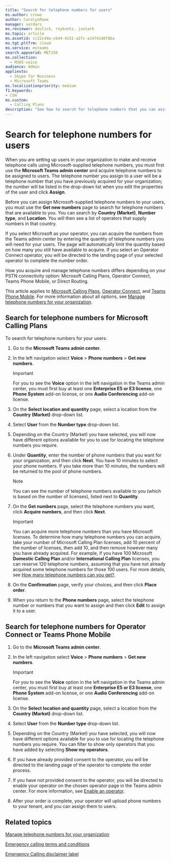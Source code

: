 ```yaml
---
title: "Search for telephone numbers for users"
ms.author: crowe
author: CarolynRowe
manager: serdars
ms.reviewer: davlick, roykuntz, jastark
ms.topic: article
ms.assetid: cc22c49a-c644-4151-a2fc-a1474148f8ba
ms.tgt.pltfrm: cloud
ms.service: msteams
search.appverid: MET150
ms.collection: 
  - M365-voice
audience: Admin
appliesto: 
  - Skype for Business
  - Microsoft Teams
ms.localizationpriority: medium
f1.keywords:
- CSH
ms.custom: 
  - Calling Plans
description: "See how to search for telephone numbers that you can assign to your users, by country or region and city, and specify the quantity of numbers you need."
---
```


# Search for telephone numbers for users

When you are setting up users in your organization to make and receive telephone calls using Microsoft-supplied telephone numbers, you must first use the **Microsoft Teams admin center** and acquire telephone numbers to be assigned to users. The telephone number you assign to a user will be a telephone number that you have previously acquired for your organization; the number will be listed in the drop-down list when you edit the properties of the user and click **Assign**.
  
Before you can assign Microsoft-supplied telephone numbers to your users, you must use the **Get new numbers** page to search for telephone numbers that are available to you. You can search by **Country (Market)**, **Number type**, and **Location**. You will then see a list of operators that supply numbers in that country.

If you select Microsoft as your operator, you can acquire the numbers from the Teams admin center by entering the quantity of telephone numbers you will need for your users. The page will automatically limit the quantity based on how many you still have available to acquire. If you select an Operator Connect operator, you will be directed to the landing page of your selected operator to complete the number order.

How you acquire and manage telephone numbers differs depending on your PSTN connectivity option: Microsoft Calling Plans, Operator Connect, Teams Phone Mobile, or Direct Routing.

This article applies to [Microsoft Calling Plans](#search-for-telephone-numbers-for-microsoft-calling-plans), [Operator Connect](#search-for-telephone-numbers-for-operator-connect-or-operator-connect-mobile), and [Teams Phone Mobile](#search-for-telephone-numbers-for-operator-connect-or-operator-connect-mobile). For more information about all options, see [Manage telephone numbers for your organization](/microsoftteams/manage-phone-numbers-landing-page).

## Search for telephone numbers for Microsoft Calling Plans

To search for telephone numbers for your users:
  
1. Go to the **Microsoft Teams admin center**.

2. In the left navigation select **Voice** > **Phone numbers** > **Get new numbers**.
  
    > [!IMPORTANT]
    > For you to see the **Voice** option in the left navigation in the Teams admin center, you must first buy at least one **Enterprise E5 or E3 license**, one **Phone System** add-on license, or one **Audio Conferencing** add-on license.  

3. On the **Select location and quantity** page, select a location from the **Country (Market)** drop-down list.

4. Select **User** from the **Number type** drop-down list.

5. Depending on the Country (Market) you have selected, you will now have different options available for you to use for locating the telephone numbers you require.  

6. Under **Quantity**, enter the number of phone numbers that you want for your organization, and then click **Next**. You have 10 minutes to select your phone numbers. If you take more than 10 minutes, the numbers will be returned to the pool of phone numbers.

    > [!NOTE]
    > You can see the number of telephone numbers available to you (which is based on the number of licenses), listed next to **Quantity**.
  
7. On the **Get numbers** page, select the telephone numbers you want, click **Acquire numbers**, and then click **Next**.

    > [!IMPORTANT]
    > You can acquire more telephone numbers than you have Microsoft licenses. To determine how many telephone numbers you can acquire, take your number of Microsoft Calling Plan licenses, add 10 percent of the number of licenses, then add 10, and then remove however many you have already acquired. For example, if you have 100 Microsoft **Domestic Calling Plan** and/or **International Calling Plan** licenses, you can reserve 120 telephone numbers, assuming that you have not already acquired some telephone numbers for those 100 users. For more details, see [How many telephone numbers can you get?](./how-many-phone-numbers-can-you-get.md).

8. On the **Confirmation** page, verify your choices, and then click **Place order**.

9. When you return to the **Phone numbers** page, select the telephone number or numbers that you want to assign and then click **Edit** to assign it to a user.

## Search for telephone numbers for Operator Connect or Teams Phone Mobile

1. Go to the **Microsoft Teams admin center**.

2. In the left navigation select **Voice** > **Phone numbers** > **Get new numbers**.
  
    > [!IMPORTANT]
    > For you to see the **Voice** option in the left navigation in the Teams admin center, you must first buy at least one **Enterprise E5 or E3 license**, one **Phone System** add-on license, or one **Audio Conferencing** add-on license.  

3. On the **Select location and quantity** page, select a location from the **Country (Market)** drop-down list.

4. Select **User** from the **Number type** drop-down list.

5. Depending on the Country (Market) you have selected, you will now have different options available for you to use for locating the telephone numbers you require. You can filter to show only operators that you have added by selecting **Show my operators**.

6. If you have already provided consent to the operator, you will be directed to the landing page of the operator to complete the order process.

7. If you have not provided consent to the operator, you will be directed to enable your operator on the chosen operator page in the Teams admin center. For more information, see [Enable an operator](operator-connect-configure.md#enable-an-operator).

8. After your order is complete, your operator will upload phone numbers to your tenant, and you can assign them to users.  

## Related topics

[Manage telephone numbers for your organization](manage-phone-numbers-landing-page.md)

[Emergency calling terms and conditions](./emergency-calling-terms-and-conditions.md)

[Emergency Calling disclaimer label](https://github.com/MicrosoftDocs/OfficeDocs-SkypeForBusiness/blob/live/Teams/downloads/emergency-calling/emergency-calling-label-(en-us)-(v.1.0).zip?raw=true)
